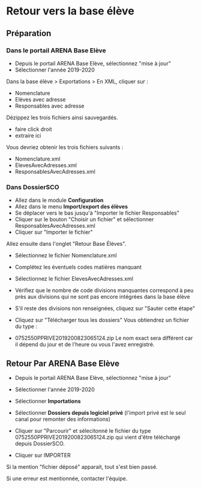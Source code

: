 # Retour vers la base élève

## Préparation

### Dans le portail ARENA Base Elève

- Depuis le portail ARENA Base Elève, sélectionnez "mise à jour"
- Sélectionner l'année 2019-2020

Dans la base élève > Exportations > En XML, cliquer sur :
- Nomenclature
- Elèves avec adresse
- Responsables avec adresse

Dézippez les trois fichiers ainsi sauvegardés. 
- faire click droit
- extraire ici

Vous devriez obtenir les trois fichiers suivants :
- Nomenclature.xml
- ElevesAvecAdresses.xml
- ResponsablesAvecAdresses.xml

### Dans DossierSCO

- Allez dans le module **Configuration**
- Allez dans le menu **Import/export des élèves**
- Se déplacer vers le bas jusqu'à "Importer le fichier Responsables"
- Cliquer sur le bouton "Choisir un fichier" et sélectionner ResponsablesAvecAdresses.xml
- Cliquer sur "Importer le fichier"


Allez ensuite dans l'onglet "Retour Base Élèves".

- Sélectionnez le fichier Nomenclature.xml
- Complétez les éventuels codes matières manquant

- Sélectionnez le fichier ElevesAvecAdresses.xml
- Vérifiez que le nombre de code divisions manquantes correspond à peu près aux divisions qui ne sont pas encore intégrées dans la base élève

- S'il reste des divisions non renseignées, cliquez sur "Sauter cette étape"

- Cliquez sur "Télécharger tous les dossiers"
Vous obtiendrez un fichier du type :
- 0752550PPRIVE2019200823065124.zip
Le nom exact sera différent car il dépend du jour et de l'heure ou vous l'avez enregistré.


## Retour Par ARENA Base Elève

- Depuis le portail ARENA Base Elève, sélectionnez "mise à jour"
- Sélectionner l'année 2019-2020
- Sélectionner **Importations**
- Sélectionner **Dossiers depuis logiciel privé**
(l'import privé est le seul canal pour remonter des informations)

- Cliquer sur "Parcourir" et sélecitonné le fichier du type 0752550PPRIVE2019200823065124.zip qui vient d'être téléchargé depuis DossierSCO.
- Cliquer sur IMPORTER

Si la mention "fichier déposé" apparait, tout s'est bien passé.

Si une erreur est mentionnée, contacter l'équipe.

